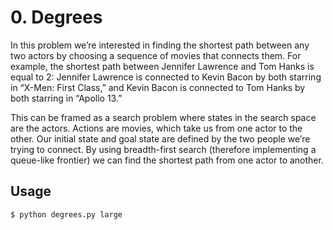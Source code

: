# 0. Degrees

In this problem we’re interested in finding the shortest path between any two actors by choosing a sequence of movies that connects them. For example, the shortest path between Jennifer Lawrence and Tom Hanks is equal to 2: Jennifer Lawrence is connected to Kevin Bacon by both starring in “X-Men: First Class,” and Kevin Bacon is connected to Tom Hanks by both starring in “Apollo 13.”

This can be framed as a search problem where states in the search space are the actors. Actions are movies, which take us from one actor to the other. Our initial state and goal state are defined by the two people we’re trying to connect. By using breadth-first search (therefore implementing a queue-like frontier) we can find the shortest path from one actor to another.

## Usage

`$ python degrees.py large`
